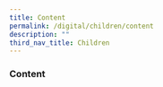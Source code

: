 ```yaml
---
title: Content
permalink: /digital/children/content
description: ""
third_nav_title: Children
---
```


### **Content**